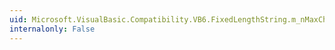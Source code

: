 ```yaml
---
uid: Microsoft.VisualBasic.Compatibility.VB6.FixedLengthString.m_nMaxChars
internalonly: False
---
```

